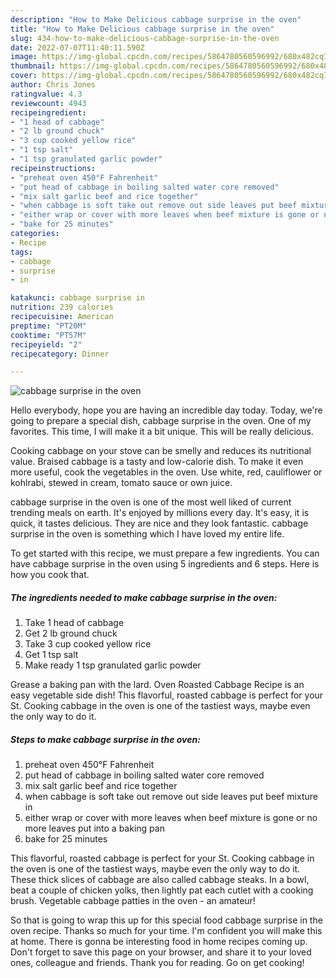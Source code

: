 ```yaml
---
description: "How to Make Delicious cabbage surprise in the oven"
title: "How to Make Delicious cabbage surprise in the oven"
slug: 434-how-to-make-delicious-cabbage-surprise-in-the-oven
date: 2022-07-07T11:40:11.590Z
image: https://img-global.cpcdn.com/recipes/5864780560596992/680x482cq70/cabbage-surprise-in-the-oven-recipe-main-photo.jpg
thumbnail: https://img-global.cpcdn.com/recipes/5864780560596992/680x482cq70/cabbage-surprise-in-the-oven-recipe-main-photo.jpg
cover: https://img-global.cpcdn.com/recipes/5864780560596992/680x482cq70/cabbage-surprise-in-the-oven-recipe-main-photo.jpg
author: Chris Jones
ratingvalue: 4.3
reviewcount: 4943
recipeingredient:
- "1 head of cabbage"
- "2 lb ground chuck"
- "3 cup cooked yellow rice"
- "1 tsp salt"
- "1 tsp granulated garlic powder"
recipeinstructions:
- "preheat oven 450°F Fahrenheit"
- "put head of cabbage in boiling salted water core removed"
- "mix salt garlic beef and rice together"
- "when cabbage is soft take out remove out side leaves put beef mixture in"
- "either wrap or cover with more leaves when beef mixture is gone or no more leaves put into a baking pan"
- "bake for 25 minutes"
categories:
- Recipe
tags:
- cabbage
- surprise
- in

katakunci: cabbage surprise in 
nutrition: 239 calories
recipecuisine: American
preptime: "PT20M"
cooktime: "PT57M"
recipeyield: "2"
recipecategory: Dinner

---
```



![cabbage surprise in the oven](https://img-global.cpcdn.com/recipes/5864780560596992/680x482cq70/cabbage-surprise-in-the-oven-recipe-main-photo.jpg)

Hello everybody, hope you are having an incredible day today. Today, we're going to prepare a special dish, cabbage surprise in the oven. One of my favorites. This time, I will make it a bit unique. This will be really delicious.

Cooking cabbage on your stove can be smelly and reduces its nutritional value. Braised cabbage is a tasty and low-calorie dish. To make it even more useful, cook the vegetables in the oven. Use white, red, cauliflower or kohlrabi, stewed in cream, tomato sauce or own juice.

cabbage surprise in the oven is one of the most well liked of current trending meals on earth. It's enjoyed by millions every day. It's easy, it is quick, it tastes delicious. They are nice and they look fantastic. cabbage surprise in the oven is something which I have loved my entire life.


To get started with this recipe, we must prepare a few ingredients. You can have cabbage surprise in the oven using 5 ingredients and 6 steps. Here is how you cook that.

<!--inarticleads1-->

##### The ingredients needed to make cabbage surprise in the oven:

1. Take 1 head of cabbage
1. Get 2 lb ground chuck
1. Take 3 cup cooked yellow rice
1. Get 1 tsp salt
1. Make ready 1 tsp granulated garlic powder


Grease a baking pan with the lard. Oven Roasted Cabbage Recipe is an easy vegetable side dish! This flavorful, roasted cabbage is perfect for your St. Cooking cabbage in the oven is one of the tastiest ways, maybe even the only way to do it. 

<!--inarticleads2-->

##### Steps to make cabbage surprise in the oven:

1. preheat oven 450°F Fahrenheit
1. put head of cabbage in boiling salted water core removed
1. mix salt garlic beef and rice together
1. when cabbage is soft take out remove out side leaves put beef mixture in
1. either wrap or cover with more leaves when beef mixture is gone or no more leaves put into a baking pan
1. bake for 25 minutes


This flavorful, roasted cabbage is perfect for your St. Cooking cabbage in the oven is one of the tastiest ways, maybe even the only way to do it. These thick slices of cabbage are also called cabbage steaks. In a bowl, beat a couple of chicken yolks, then lightly pat each cutlet with a cooking brush. Vegetable cabbage patties in the oven - an amateur! 

So that is going to wrap this up for this special food cabbage surprise in the oven recipe. Thanks so much for your time. I'm confident you will make this at home. There is gonna be interesting food in home recipes coming up. Don't forget to save this page on your browser, and share it to your loved ones, colleague and friends. Thank you for reading. Go on get cooking!
